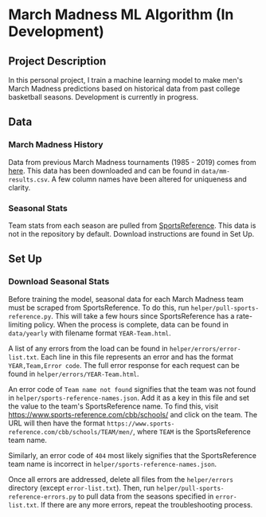# March Madness ML Algorithm (In Development)

## Project Description

In this personal project, I train a machine learning model to make men's March Madness predictions based on historical data from past college basketball seasons. Development is currently in progress.

## Data

### March Madness History

Data from previous March Madness tournaments (1985 - 2019) comes from [here](https://data.world/michaelaroy/ncaa-tournament-results). This data has been downloaded and can be found in `data/mm-results.csv`. A few column names have been altered for uniqueness and clarity.

### Seasonal Stats

Team stats from each season are pulled from [SportsReference](https://www.sports-reference.com/cbb). This data is not in the repository by default. Download instructions are found in Set Up.

## Set Up

### Download Seasonal Stats

Before training the model, seasonal data for each March Madness team must be scraped from SportsReference. To do this, run `helper/pull-sports-reference.py`. This will take a few hours since SportsReference has a rate-limiting policy. When the process is complete, data can be found in `data/yearly` with filename format `YEAR-Team.html`.

A list of any errors from the load can be found in `helper/errors/error-list.txt`. Each line in this file represents an error and has the format `YEAR,Team,Error code`. The full error response for each request can be found in `helper/errors/YEAR-Team.html`.

An error code of `Team name not found` signifies that the team was not found in `helper/sports-reference-names.json`. Add it as a key in this file and set the value to the team's SportsReference name. To find this, visit https://www.sports-reference.com/cbb/schools/ and click on the team. The URL will then have the format `https://www.sports-reference.com/cbb/schools/TEAM/men/`, where `TEAM` is the SportsReference team name.

Similarly, an error code of `404` most likely signifies that the SportsReference team name is incorrect in `helper/sports-reference-names.json`.

Once all errors are addressed, delete all files from the `helper/errors` directory (except `error-list.txt`). Then, run `helper/pull-sports-reference-errors.py` to pull data from the seasons specified in `error-list.txt`. If there are any more errors, repeat the troubleshooting process.
